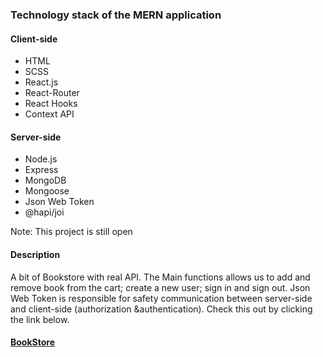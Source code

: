 ### Technology stack of the MERN application

#### Client-side

-  HTML
-  SCSS
-  React.js
-  React-Router
-  React Hooks
-  Context API

#### Server-side

-  Node.js
-  Express
-  MongoDB
-  Mongoose
-  Json Web Token
-  @hapi/joi

Note: This project is still open

#### Description

A bit of Bookstore with real API. The Main functions allows us to add and remove book from the cart; create a new user; sign in and sign out. Json Web Token is responsible for safety communication between server-side and client-side (authorization &authentication).
Check this out by clicking the link below.

#### [BookStore](https://bookstore01.herokuapp.com/)
